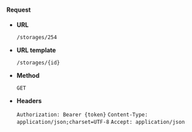 #### Request

* **URL**

  `/storages/254`

* **URL template**

  `/storages/{id}`

* **Method**

  `GET`

* **Headers**

  `Authorization: Bearer {token}`
  `Content-Type: application/json;charset=UTF-8`
  `Accept: application/json`
